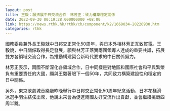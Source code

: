 ```yaml
---
layout: post
title: 王毅：願拓展中日交流合作　林芳正：致力構築穩定關係
date: 2022-09-30 00:19:28.000000000 +08:00
link: https://news.rthk.hk/rthk/ch/component/k2/1669034-20220930.htm
categories: rthk
---
```


國務委員兼外長王毅就中日邦交正常化50周年，與日本外相林芳正互致賀電。王毅說，中日關係取得長足發展，願與林芳正落實兩國領導人達成的重要共識，拓展雙方各領域交流合作，為推動構建契合新時代要求的中日關係努力。

林芳正表示，兩國不斷深化各領域合作，日中同樣是對地區和國際社會和平與繁榮負有重要責任的大國，願與王毅著眼下一個50年，共同致力構築建設性和穩定的日中關係。

另外，東京歌劇城音樂廳昨晚舉行中日邦交正常化50周年紀念活動，日本花樣滑冰選手羽生結弦出席，他說未來會為促進兩國友好交流作出貢獻，並會繼續挑戰四周半跳。
